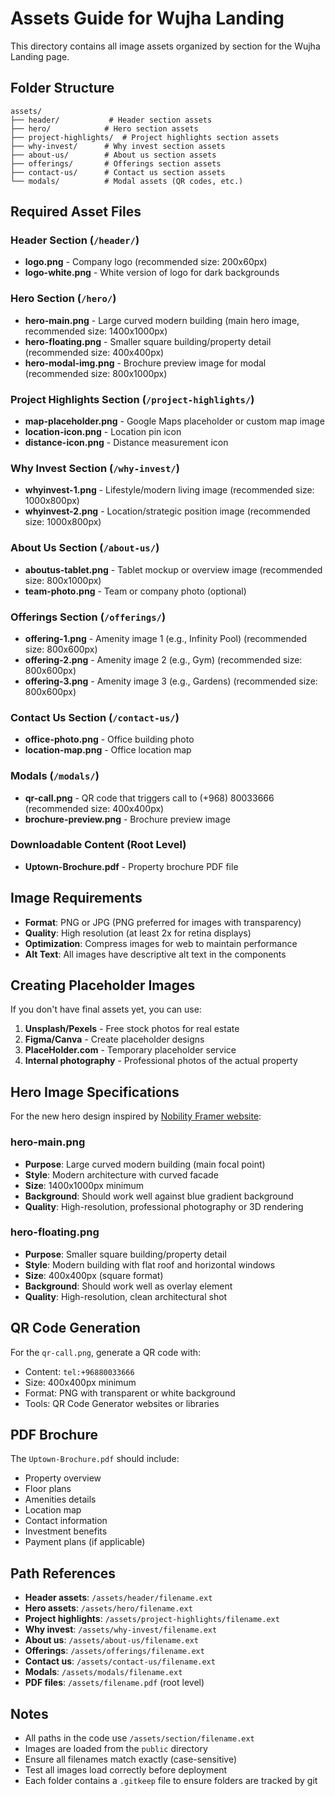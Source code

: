 # Assets Guide for Wujha Landing

This directory contains all image assets organized by section for the Wujha Landing page.

## Folder Structure

```
assets/
├── header/           # Header section assets
├── hero/            # Hero section assets
├── project-highlights/  # Project highlights section assets
├── why-invest/      # Why invest section assets
├── about-us/        # About us section assets
├── offerings/       # Offerings section assets
├── contact-us/      # Contact us section assets
└── modals/          # Modal assets (QR codes, etc.)
```

## Required Asset Files

### Header Section (`/header/`)
- **logo.png** - Company logo (recommended size: 200x60px)
- **logo-white.png** - White version of logo for dark backgrounds

### Hero Section (`/hero/`)
- **hero-main.png** - Large curved modern building (main hero image, recommended size: 1400x1000px)
- **hero-floating.png** - Smaller square building/property detail (recommended size: 400x400px)
- **hero-modal-img.png** - Brochure preview image for modal (recommended size: 800x1000px)

### Project Highlights Section (`/project-highlights/`)
- **map-placeholder.png** - Google Maps placeholder or custom map image
- **location-icon.png** - Location pin icon
- **distance-icon.png** - Distance measurement icon

### Why Invest Section (`/why-invest/`)
- **whyinvest-1.png** - Lifestyle/modern living image (recommended size: 1000x800px)
- **whyinvest-2.png** - Location/strategic position image (recommended size: 1000x800px)

### About Us Section (`/about-us/`)
- **aboutus-tablet.png** - Tablet mockup or overview image (recommended size: 800x1000px)
- **team-photo.png** - Team or company photo (optional)

### Offerings Section (`/offerings/`)
- **offering-1.png** - Amenity image 1 (e.g., Infinity Pool) (recommended size: 800x600px)
- **offering-2.png** - Amenity image 2 (e.g., Gym) (recommended size: 800x600px)
- **offering-3.png** - Amenity image 3 (e.g., Gardens) (recommended size: 800x600px)

### Contact Us Section (`/contact-us/`)
- **office-photo.png** - Office building photo
- **location-map.png** - Office location map

### Modals (`/modals/`)
- **qr-call.png** - QR code that triggers call to (+968) 80033666 (recommended size: 400x400px)
- **brochure-preview.png** - Brochure preview image

### Downloadable Content (Root Level)
- **Uptown-Brochure.pdf** - Property brochure PDF file

## Image Requirements

- **Format**: PNG or JPG (PNG preferred for images with transparency)
- **Quality**: High resolution (at least 2x for retina displays)
- **Optimization**: Compress images for web to maintain performance
- **Alt Text**: All images have descriptive alt text in the components

## Creating Placeholder Images

If you don't have final assets yet, you can use:
1. **Unsplash/Pexels** - Free stock photos for real estate
2. **Figma/Canva** - Create placeholder designs
3. **PlaceHolder.com** - Temporary placeholder service
4. **Internal photography** - Professional photos of the actual property

## Hero Image Specifications

For the new hero design inspired by [Nobility Framer website](https://nobility.framer.website/):

### hero-main.png
- **Purpose**: Large curved modern building (main focal point)
- **Style**: Modern architecture with curved facade
- **Size**: 1400x1000px minimum
- **Background**: Should work well against blue gradient background
- **Quality**: High-resolution, professional photography or 3D rendering

### hero-floating.png  
- **Purpose**: Smaller square building/property detail
- **Style**: Modern building with flat roof and horizontal windows
- **Size**: 400x400px (square format)
- **Background**: Should work well as overlay element
- **Quality**: High-resolution, clean architectural shot

## QR Code Generation

For the `qr-call.png`, generate a QR code with:
- Content: `tel:+96880033666`
- Size: 400x400px minimum
- Format: PNG with transparent or white background
- Tools: QR Code Generator websites or libraries

## PDF Brochure

The `Uptown-Brochure.pdf` should include:
- Property overview
- Floor plans
- Amenities details
- Location map
- Contact information
- Investment benefits
- Payment plans (if applicable)

## Path References

- **Header assets**: `/assets/header/filename.ext`
- **Hero assets**: `/assets/hero/filename.ext`
- **Project highlights**: `/assets/project-highlights/filename.ext`
- **Why invest**: `/assets/why-invest/filename.ext`
- **About us**: `/assets/about-us/filename.ext`
- **Offerings**: `/assets/offerings/filename.ext`
- **Contact us**: `/assets/contact-us/filename.ext`
- **Modals**: `/assets/modals/filename.ext`
- **PDF files**: `/assets/filename.pdf` (root level)

## Notes

- All paths in the code use `/assets/section/filename.ext`
- Images are loaded from the `public` directory
- Ensure all filenames match exactly (case-sensitive)
- Test all images load correctly before deployment
- Each folder contains a `.gitkeep` file to ensure folders are tracked by git

